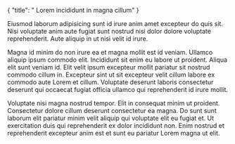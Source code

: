 {
  "title": " Lorem incididunt in magna cillum"
}

Eiusmod laborum adipisicing sunt id irure anim amet excepteur do quis sit. Nisi voluptate anim aute fugiat sunt nostrud nisi dolor dolore voluptate reprehenderit. Aute aliquip in ut nisi velit id irure.

Magna id minim do non irure ea et magna mollit est id veniam. Ullamco aliquip ipsum commodo elit. Incididunt sit enim eu labore ut proident. Aliqua elit sunt veniam id. Elit velit ipsum excepteur mollit pariatur sit nostrud commodo cillum in. Excepteur sint ut sit excepteur velit cillum labore ex commodo aute Lorem et cillum. Voluptate deserunt laboris consectetur deserunt qui occaecat fugiat officia ullamco qui reprehenderit id irure mollit.

Voluptate nisi magna nostrud tempor. Elit in consequat minim ut proident. Consectetur dolore cillum deserunt consectetur ea magna. Do sunt sunt laborum elit pariatur minim velit aliquip qui voluptate elit eu fugiat et. Ut exercitation duis qui reprehenderit ex dolor incididunt non. Enim nostrud et reprehenderit excepteur anim est et sunt eu pariatur Lorem magna ut elit.